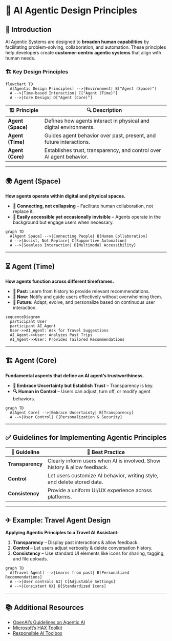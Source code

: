# 🤖 AI Agentic Design Principles

## 📌 Introduction
AI Agentic Systems are designed to **broaden human capabilities** by facilitating problem-solving, collaboration, and automation. These principles help developers create **customer-centric agentic systems** that align with human needs.

### 🏗 **Key Design Principles**
```mermaid
flowchart TD
  A[Agentic Design Principles] -->|Environment| B["Agent (Space)"]
  A -->|Time-based Interaction| C["Agent (Time)"]
  A -->|Core Design| D["Agent (Core)"]
```

| 🏗 **Principle** | 🔍 **Description** |
|----------------|------------------|
| **Agent (Space)** | Defines how agents interact in physical and digital environments. |
| **Agent (Time)** | Guides agent behavior over past, present, and future interactions. |
| **Agent (Core)** | Establishes trust, transparency, and control over AI agent behavior. |

---

## 🌍 **Agent (Space)**
**How agents operate within digital and physical spaces.**
- **🔗 Connecting, not collapsing** – Facilitate human collaboration, not replace it.
- **👀 Easily accessible yet occasionally invisible** – Agents operate in the background but engage users when necessary.

```mermaid
graph TD
  A[Agent Space] -->|Connecting People| B[Human Collaboration]
  A -->|Assist, Not Replace| C[Supportive Automation]
  A -->|Seamless Interaction| D[Multimodal Accessibility]
```

---

## ⏳ **Agent (Time)**
**How agents function across different timeframes.**
- **📜 Past:** Learn from history to provide relevant recommendations.
- **📌 Now:** Notify and guide users effectively without overwhelming them.
- **🔮 Future:** Adapt, evolve, and personalize based on continuous user interaction.

```mermaid
sequenceDiagram
  participant User
  participant AI_Agent
  User->>AI_Agent: Ask for Travel Suggestions
  AI_Agent->>User: Analyzes Past Trips
  AI_Agent->>User: Provides Tailored Recommendations
```

---

## 🏗 **Agent (Core)**
**Fundamental aspects that define an AI agent’s trustworthiness.**
- **🤝 Embrace Uncertainty but Establish Trust** – Transparency is key.
- **🔍 Human in Control** – Users can adjust, turn off, or modify agent behaviors.

```mermaid
graph TD
  A[Agent Core] -->|Embrace Uncertainty| B[Transparency]
  A -->|User Control| C[Personalization & Security]
```

---

## ✅ **Guidelines for Implementing Agentic Principles**
| 🔹 **Guideline**  | 📝 **Best Practice** |
|------------------|-------------------|
| **Transparency** | Clearly inform users when AI is involved. Show history & allow feedback. |
| **Control** | Let users customize AI behavior, writing style, and delete stored data. |
| **Consistency** | Provide a uniform UI/UX experience across platforms. |

---

## ✈ **Example: Travel Agent Design**
**Applying Agentic Principles to a Travel AI Assistant:**
1. **Transparency** – Display past interactions & allow feedback.
2. **Control** – Let users adjust verbosity & delete conversation history.
3. **Consistency** – Use standard UI elements like icons for sharing, tagging, and file uploads.

```mermaid
graph TD
  A[Travel Agent] -->|Learns from past| B[Personalized Recommendations]
  A -->|User controls AI| C[Adjustable Settings]
  A -->|Consistent UX| D[Standardized Icons]
```

---

## 📚 **Additional Resources**
- [OpenAI’s Guidelines on Agentic AI](https://openai.com)
- [Microsoft’s HAX Toolkit](https://microsoft.com)
- [Responsible AI Toolbox](https://responsibleaitoolbox.ai)